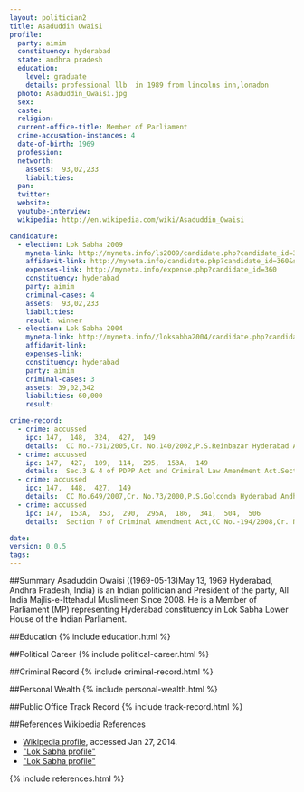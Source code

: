 ```yaml
---
layout: politician2
title: Asaduddin Owaisi
profile: 
  party: aimim
  constituency: hyderabad
  state: andhra pradesh
  education: 
    level: graduate
    details: professional llb  in 1989 from lincolns inn,lonadon
  photo: Asaduddin_Owaisi.jpg
  sex: 
  caste: 
  religion: 
  current-office-title: Member of Parliament
  crime-accusation-instances: 4
  date-of-birth: 1969
  profession: 
  networth: 
    assets:  93,02,233
    liabilities: 
  pan: 
  twitter: 
  website: 
  youtube-interview: 
  wikipedia: http://en.wikipedia.com/wiki/Asaduddin_Owaisi

candidature: 
  - election: Lok Sabha 2009
    myneta-link: http://myneta.info/ls2009/candidate.php?candidate_id=360
    affidavit-link: http://myneta.info/candidate.php?candidate_id=360&scan=original
    expenses-link: http://myneta.info/expense.php?candidate_id=360
    constituency: hyderabad 
    party: aimim
    criminal-cases: 4
    assets:  93,02,233
    liabilities: 
    result: winner 
  - election: Lok Sabha 2004
    myneta-link: http://myneta.info//loksabha2004/candidate.php?candidate_id=89
    affidavit-link: 
    expenses-link: 
    constituency: hyderabad 
    party: aimim
    criminal-cases: 3
    assets: 39,02,342
    liabilities: 60,000
    result:  

crime-record: 
  - crime: accussed
    ipc: 147,  148,  324,  427,  149
    details:  CC No.-731/2005,Cr. No.140/2002,P.S.Reinbazar Hyderabad Andhra Pradesh,VIII Addl. Chief Metropolitan Magistrate,Hyderabad,14/10/2005,Pending Charges yet to be Framed Next Date.4/6/09  
  - crime: accussed
    ipc: 147,  427,  109,  114,  295,  153A,  149
    details:  Sec.3 & 4 of PDPP Act and Criminal Law Amendment Act.Section 7((1)a,CC No.112/2007,Cr. No.27/06,P.S.Hussaini Alam Hyderabad Andhra Pradesh,Chief Matropolitan Magistrate,Hyderabad,12/02/2007,Pending Charges yet to be Framed,Next Date 26/03/09  
  - crime: accussed
    ipc: 147,  448,  427,  149
    details:  CC No.649/2007,Cr. No.73/2000,P.S.Golconda Hyderabad Andhra Pradesh,VI Addl. Chief Matropolitan Magistrate,Hyderabad,03/02/2001,Pending Charges yet to be Framed,Next Date 4/4/09  
  - crime: accussed
    ipc: 147,  153A,  353,  290,  295A,  186,  341,  504,  506
    details:  Section 7 of Criminal Amendment Act,CC No.-194/2008,Cr. No.130/2005,P.S.Patancheru Medak Andhra Pradesh,Spl. Prohibition and excise Judicial 1st Class Magistrate at Sangareddy,13/06/2005,Pending Appearances Charges yet to be Framed Next Date 02/04/2009  

date: 
version: 0.0.5
tags: 
---
```

##Summary
Asaduddin Owaisi ((1969-05-13)May 13, 1969 Hyderabad, Andhra Pradesh, India) is an Indian politician and President of the party, All India Majlis-e-Ittehadul Muslimeen Since 2008. He is a Member of Parliament (MP) representing Hyderabad constituency in Lok Sabha Lower House of the Indian Parliament.




##Education
{% include education.html %}


##Political Career
{% include political-career.html %}


##Criminal Record
{% include criminal-record.html %}


##Personal Wealth
{% include personal-wealth.html %}


##Public Office Track Record
{% include track-record.html %}


##References
Wikipedia References
- [Wikipedia profile]({{page.profile.wikipedia}}), accessed Jan 27, 2014.
- ["Lok Sabha profile"][wiki1]
- ["Lok Sabha profile"][wiki2]

[wiki1]: http://164.100.47.132/LssNew/Members/Biography.aspx?mpsno=4091
[wiki2]: http://www.outlookindia.com/article.aspx?281958


{% include references.html %}